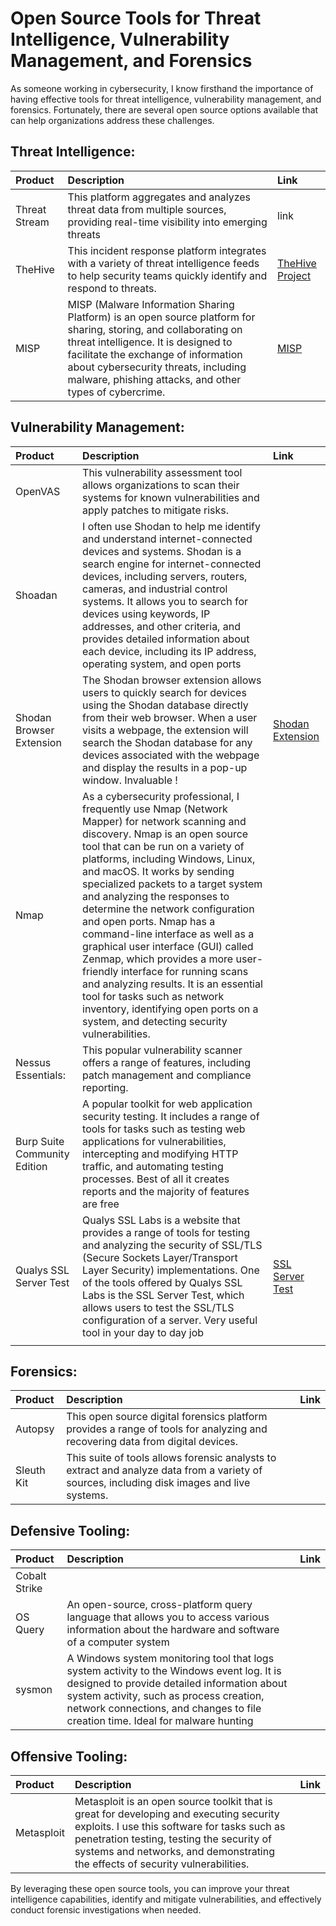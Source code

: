 # Open Source Tools for Threat Intelligence, Vulnerability Management, and Forensics

As someone working in cybersecurity, I know firsthand the importance of having effective tools for threat intelligence, vulnerability management, and forensics. Fortunately, there are several open source options available that can help organizations address these challenges.

## Threat Intelligence:

| Product          | Description                                        | Link                              |
| :-------------- |:---------------------------------------------------| :------------------------------------|
| Threat Stream    | This platform aggregates and analyzes threat data from multiple sources, providing real-time visibility into emerging threats | link|||
| TheHive     | This incident response platform integrates with a variety of threat intelligence feeds to help security teams quickly identify and respond to threats. | <a href="https://thehive-project.org">TheHive Project</a>|||
| MISP | MISP (Malware Information Sharing Platform) is an open source platform for sharing, storing, and collaborating on threat intelligence. It is designed to facilitate the exchange of information about cybersecurity threats, including malware, phishing attacks, and other types of cybercrime.|<a href="https://www.misp-project.org">MISP</a>||||


## Vulnerability Management:
| Product          | Description                                        | Link                              |
| :-------------- |:---------------------------------------------------| :------------------------------------|
| OpenVAS    | This vulnerability assessment tool allows organizations to scan their systems for known vulnerabilities and apply patches to mitigate risks.
 | Shoadan|I often use Shodan to help me identify and understand internet-connected devices and systems. Shodan is a search engine for internet-connected devices, including servers, routers, cameras, and industrial control systems. It allows you to search for devices using keywords, IP addresses, and other criteria, and provides detailed information about each device, including its IP address, operating system, and open ports||
 |Shodan Browser Extension |  The Shodan browser extension allows users to quickly search for devices using the Shodan database directly from their web browser. When a user visits a webpage, the extension will search the Shodan database for any devices associated with the webpage and display the results in a pop-up window. Invaluable ! |<a href="https://chrome.google.com/webstore/detail/shodan/jjalcfnidlmpjhdfepjhjbhnhkbgleap">Shodan Extension</a>|||
| Nmap | As a cybersecurity professional, I frequently use Nmap (Network Mapper) for network scanning and discovery. Nmap is an open source tool that can be run on a variety of platforms, including Windows, Linux, and macOS. It works by sending specialized packets to a target system and analyzing the responses to determine the network configuration and open ports. Nmap has a command-line interface as well as a graphical user interface (GUI) called Zenmap, which provides a more user-friendly interface for running scans and analyzing results. It is an essential tool for tasks such as network inventory, identifying open ports on a system, and detecting security vulnerabilities.| |||
| Nessus Essentials:| This popular vulnerability scanner offers a range of features, including patch management and compliance reporting.||||
| Burp Suite Community Edition | A popular toolkit for web application security testing. It includes a range of tools for tasks such as testing web applications for vulnerabilities, intercepting and modifying HTTP traffic, and automating testing processes. Best of all it creates reports and the majority of features are free| |||
| Qualys SSL Server Test|  Qualys SSL Labs is a website that provides a range of tools for testing and analyzing the security of SSL/TLS (Secure Sockets Layer/Transport Layer Security) implementations. One of the tools offered by Qualys SSL Labs is the SSL Server Test, which allows users to test the SSL/TLS configuration of a server. Very useful tool in your day to day job| <a href="https://www.ssllabs.com/ssltest/">SSL Server Test</a>
|||


## Forensics:
| Product          | Description                                        | Link                              |
| :-------------- |:---------------------------------------------------| :------------------------------------|
|  Autopsy | This open source digital forensics platform provides a range of tools for analyzing and recovering data from digital devices.||||
| Sleuth Kit| This suite of tools allows forensic analysts to extract and analyze data from a variety of sources, including disk images and live systems.||||

## Defensive Tooling:
| Product          | Description                                        | Link                              |
| :-------------- |:---------------------------------------------------| :------------------------------------|
| Cobalt Strike |||||
| OS Query | An open-source, cross-platform query language that allows you to access various information about the hardware and software of a computer system||<a href="https://www.osquery.io/">osquery.io</a>|
| sysmon | A Windows system monitoring tool that logs system activity to the Windows event log. It is designed to provide detailed information about system activity, such as process creation, network connections, and changes to file creation time. Ideal for malware hunting ||||

## Offensive Tooling:
| Product          | Description                                        | Link                              |
| :-------------- |:---------------------------------------------------| :------------------------------------|
| Metasploit |Metasploit is an open source toolkit that is great for developing and executing security exploits. I use this software for tasks such as penetration testing, testing the security of systems and networks, and demonstrating the effects of security vulnerabilities.||||



By leveraging these open source tools, you can improve your threat intelligence capabilities, identify and mitigate vulnerabilities, and effectively conduct forensic investigations when needed.
